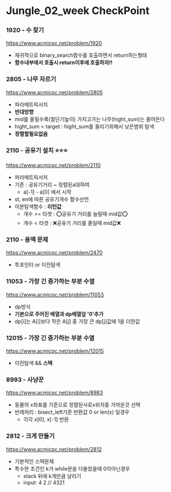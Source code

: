 # Jungle_02_week CheckPoint

### 1920 - 수 찾기
https://www.acmicpc.net/problem/1920
- 재귀적으로 binary_search함수를 호출하면서 return하는형태
- **함수내부에서 호출시 return이후에 호출하자!!**

### 2805 - 나무 자르기
https://www.acmicpc.net/problem/2805
- 파라메트릭서치
- **반대방향**
- mid를 올릴수록(절단기높이) 가지고가는 나무(hight_sum)는 줄어든다
- hight_sum < target : hight_sum를 올리기위해서 낮은범위 탐색
- **정렬할필요없음**

### 2110 - 공유기 설치 ⭐⭐⭐ 
https://www.acmicpc.net/problem/2110
- 파라메트릭서치
- 기준 : 공유기거리 ~ 정렬된a대하여
    - a[-1] - a[0] 에서 시작
- st, en에 따른 공유기개수 함수선언
- 이분탐색함수 : **리턴값**
    - 개수 >= 타겟 : ⭕공유기 거리를 늘릴때 mid값⭕
    - 개수 < 타겟 : ❌공유기 거리를 줄일때 mid값❌

### 2110 - 용액 문제  
https://www.acmicpc.net/problem/2470
- 투포인터 or 이진탐색


### 11053 - 가장 긴 증가하는 부분 수열
https://www.acmicpc.net/problem/11053
- dp방식
- **기본으로 주어진 배열과 dp배열앞 '0'추가**
- dp[i]는 A[i]보다 작은 A[j] 중 가장 큰 dp[j]값에 1을 더한값


### 12015 - 가장 긴 증가하는 부분 수열
https://www.acmicpc.net/problem/12015
- 이진탐색 && **스택**

### 8993 - 사냥꾼
https://www.acmicpc.net/problem/8983
- 동물의 x좌표를 기준으로 정렬된사로x위치중 가까운것 선택
- 반례처리 : bisect_left기준 반환값 0 or len(x) 일경우
    - 각각 x[0], x[-1] 반환
    
### 2812 - 크게 만들기
https://www.acmicpc.net/problem/2812
- 기본적인 스택문제 
- 특수한 조건인 k가 while문을 다돌았을때 0이아닌경우
    - stack 뒤에 k개만큼 날리기
    - input: 4 2 // 4321